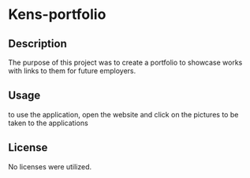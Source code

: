 # Kens-portfolio

## Description

The purpose of this project was to create a portfolio to showcase works with links to them for future employers.

## Usage

to use the application, open the website and click on the pictures to be taken to the applications


## License

No licenses were utilized.
